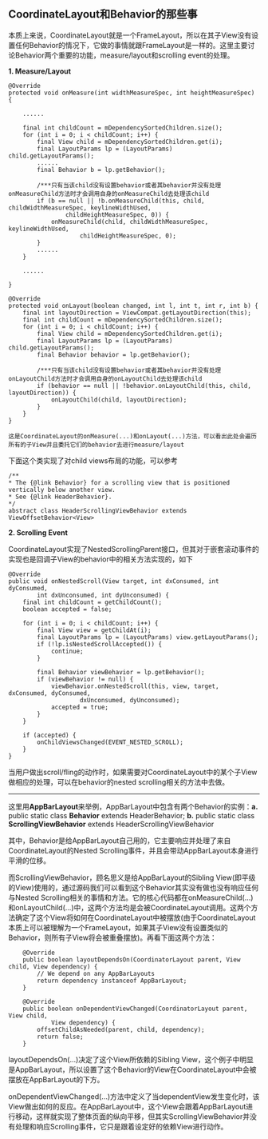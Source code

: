 ## CoordinateLayout和Behavior的那些事 ##

本质上来说，CoordinateLayout就是一个FrameLayout，所以在其子View没有设置任何Behavior的情况下，它做的事情就跟FrameLayout是一样的。这里主要讨论Behavior两个重要的功能，measure/layout和scrolling event的处理。

**1. Measure/Layout**

	@Override
    protected void onMeasure(int widthMeasureSpec, int heightMeasureSpec) {

		......

		final int childCount = mDependencySortedChildren.size();
        for (int i = 0; i < childCount; i++) {
            final View child = mDependencySortedChildren.get(i);
            final LayoutParams lp = (LayoutParams) child.getLayoutParams();
			......
			final Behavior b = lp.getBehavior();

			/***只有当该child没有设置behavior或者其behavior并没有处理onMeasureChild方法时才会调用自身的onMeasureChild去处理该child
            if (b == null || !b.onMeasureChild(this, child, childWidthMeasureSpec, keylineWidthUsed,
                    childHeightMeasureSpec, 0)) {
                onMeasureChild(child, childWidthMeasureSpec, keylineWidthUsed,
                        childHeightMeasureSpec, 0);
            }
			......
		}

		......

	}

	@Override
    protected void onLayout(boolean changed, int l, int t, int r, int b) {
        final int layoutDirection = ViewCompat.getLayoutDirection(this);
        final int childCount = mDependencySortedChildren.size();
        for (int i = 0; i < childCount; i++) {
            final View child = mDependencySortedChildren.get(i);
            final LayoutParams lp = (LayoutParams) child.getLayoutParams();
            final Behavior behavior = lp.getBehavior();

			/***只有当该child没有设置behavior或者其behavior并没有处理onLayoutChild方法时才会调用自身的onLayoutChild去处理该child
            if (behavior == null || !behavior.onLayoutChild(this, child, layoutDirection)) {
                onLayoutChild(child, layoutDirection);
            }
        }
    }

	这是CoordinateLayout的onMeasure(...)和onLayout(...)方法，可以看出此处会遍历所有的子View并且委托它们的behavior去进行measure/layout

下面这个类实现了对child views布局的功能，可以参考

	/**
 	* The {@link Behavior} for a scrolling view that is positioned vertically below another view.
 	* See {@link HeaderBehavior}.
 	*/
	abstract class HeaderScrollingViewBehavior extends ViewOffsetBehavior<View>

**2. Scrolling Event**

CoordinateLayout实现了NestedScrollingParent接口，但其对于嵌套滚动事件的实现也是回调子View的behavior中的相关方法实现的，如下

	@Override
    public void onNestedScroll(View target, int dxConsumed, int dyConsumed,
            int dxUnconsumed, int dyUnconsumed) {
        final int childCount = getChildCount();
        boolean accepted = false;

        for (int i = 0; i < childCount; i++) {
            final View view = getChildAt(i);
            final LayoutParams lp = (LayoutParams) view.getLayoutParams();
            if (!lp.isNestedScrollAccepted()) {
                continue;
            }

            final Behavior viewBehavior = lp.getBehavior();
            if (viewBehavior != null) {
                viewBehavior.onNestedScroll(this, view, target, dxConsumed, dyConsumed,
                        dxUnconsumed, dyUnconsumed);
                accepted = true;
            }
        }

        if (accepted) {
            onChildViewsChanged(EVENT_NESTED_SCROLL);
        }
    }

当用户做出scroll/fling的动作时，如果需要对CoordinateLayout中的某个子View做相应的处理，可以在behavior的nested scrolling相关的方法中去做。


----------


这里用**AppBarLayout**来举例，AppBarLayout中包含有两个Behavior的实例：**a.** public static class **Behavior** extends HeaderBehavior<AppBarLayout>; **b.** public static class **ScrollingViewBehavior** extends HeaderScrollingViewBehavior

其中，Behavior是给AppBarLayout自己用的，它主要响应并处理了来自CoordinateLayout的Nested Scrolling事件，并且会带动AppBarLayout本身进行平滑的位移。

而ScrollingViewBehavior，顾名思义是给AppBarLayout的Sibling View(即平级的View)使用的，通过源码我们可以看到这个Behavior其实没有做也没有响应任何与Nested Scrolling相关的事情和方法。它的核心代码都在onMeasureChild(...)和onLayoutChild(...)中，这两个方法均是会被CoordinateLayout调用。这两个方法确定了这个View将如何在CoordinateLayout中被摆放(由于CoordinateLayout本质上可以被理解为一个FrameLayout，如果其子View没有设置类似的Behavior，则所有子View将会被重叠摆放)。再看下面这两个方法：

		@Override
        public boolean layoutDependsOn(CoordinatorLayout parent, View child, View dependency) {
            // We depend on any AppBarLayouts
            return dependency instanceof AppBarLayout;
        }

        @Override
        public boolean onDependentViewChanged(CoordinatorLayout parent, View child,
                View dependency) {
            offsetChildAsNeeded(parent, child, dependency);
            return false;
        }

layoutDependsOn(...)决定了这个View所依赖的Sibling View，这个例子中明显是AppBarLayout，所以设置了这个Behavior的View在CoordinateLayout中会被摆放在AppBarLayout的下方。

onDependentViewChanged(...)方法中定义了当dependentView发生变化时，该View做出如何的反应。在AppBarLayout中，这个View会跟着AppBarLayout进行移动，这样就实现了整体页面的纵向平移，但其实ScrollingViewBehavior并没有处理和响应Scrolling事件，它只是跟着设定好的依赖View进行动作。
